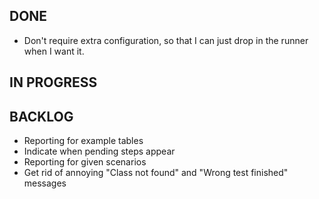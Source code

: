 DONE
----
* Don't require extra configuration, so that I can just drop in the runner when I want it.

IN PROGRESS
-----------

BACKLOG
-------
* Reporting for example tables
* Indicate when pending steps appear
* Reporting for given scenarios
* Get rid of annoying "Class not found" and "Wrong test finished" messages